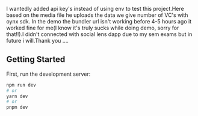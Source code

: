 I wantedly added api key's instead of using env to test this project.Here based on the media file he uploads the data we give number of VC's with oynx sdk.
In the demo the bundler url isn't working before 4-5 hours ago it worked fine for me(I know it's truly sucks while doing demo, sorry for that!!).I didn't connected with social lens dapp due to my sem exams but in future i will.Thank you ....
## Getting Started

First, run the development server:

```bash
npm run dev
# or
yarn dev
# or
pnpm dev
```

